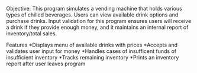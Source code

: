 Objective:
This program simulates a vending machine that holds various types of chilled beverages. Users can view available drink options and purchase drinks. Input validation for this program ensures users 
will receive a drink if they provide enough money, and it maintains an internal report of inventory/total sales.

Features
*Displays menu of available drinks with prices
*Accepts and validates user input for money
*Handles cases of insufficent funds of insufficient inventory
*Tracks remaining inventory
*Prints an inventory report after user leaves program


